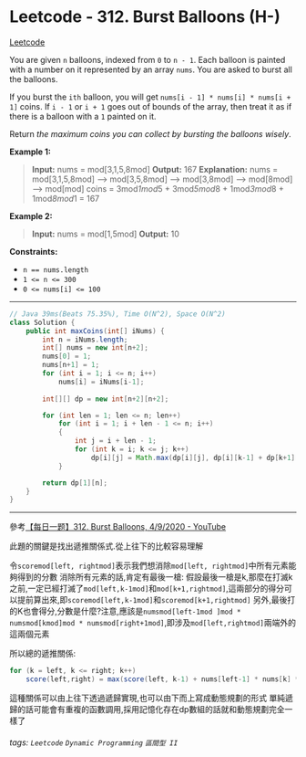 # Leetcode - 312. Burst Balloons (H-)

[Leetcode](https://leetcode.com/problems/burst-balloons/)

You are given `n` balloons, indexed from `0` to `n - 1`. Each balloon is painted with a number on it represented by an array `nums`. You are asked to burst all the balloons.

If you burst the `ith` balloon, you will get `nums[i - 1] * nums[i] * nums[i + 1]` coins. If `i - 1` or `i + 1` goes out of bounds of the array, then treat it as if there is a balloon with a `1` painted on it.

Return _the maximum coins you can collect by bursting the balloons wisely_.

**Example 1:**

> **Input:** nums = mod[3,1,5,8mod]
> **Output:** 167
> **Explanation:**
> nums = mod[3,1,5,8mod] --> mod[3,5,8mod] --> mod[3,8mod] --> mod[8mod] --> mod[mod]
> coins =  3mod*1mod*5    +   3mod*5mod*8   +  1mod*3mod*8  + 1mod*8mod*1 = 167

**Example 2:**

> **Input:** nums = mod[1,5mod]
> **Output:** 10

**Constraints:**

-   `n == nums.length`
-   `1 <= n <= 300`
-   `0 <= nums[i] <= 100`

---
```java
// Java 39ms(Beats 75.35%), Time O(N^2), Space O(N^2)
class Solution {
    public int maxCoins(int[] iNums) {
        int n = iNums.length;
        int[] nums = new int[n+2];
        nums[0] = 1;
        nums[n+1] = 1;
        for (int i = 1; i <= n; i++)
            nums[i] = iNums[i-1];
        
        int[][] dp = new int[n+2][n+2];

        for (int len = 1; len <= n; len++)
            for (int i = 1; i + len - 1 <= n; i++)
            {
                int j = i + len - 1;
                for (int k = i; k <= j; k++)
                    dp[i][j] = Math.max(dp[i][j], dp[i][k-1] + dp[k+1][j] + nums[i-1] * nums[k] * nums[j+1]);
            }

        return dp[1][n];
    }
}
```
---

參考[【每日一题】312. Burst Balloons, 4/9/2020 - YouTube](https://youtu.be/BBdHB2jjNUA)

此題的關鍵是找出遞推關係式.從上往下的比較容易理解

令`scoremod[left, rightmod]`表示我們想消除`mod[left, rightmod]`中所有元素能夠得到的分數
消除所有元素的話,肯定有最後一槍: 假設最後一槍是k,那麼在打滅k之前,一定已經打滅了`mod[left,k-1mod]`和`mod[k+1,rightmod]`,這兩部分的得分可以提前算出來,即`scoremod[left,k-1mod]`和`scoremod[k+1,rightmod]`
另外,最後打的K也會得分,分數是什麼?注意,應該是`numsmod[left-1mod ]mod * numsmod[kmod]mod * numsmod[right+1mod]`,即涉及`mod[left,rightmod]`兩端外的這兩個元素

所以總的遞推關係:

```java
for (k = left, k <= right; k++)
    score(left,right) = max(score(left, k-1) + nums[left-1] * nums[k] * nums[right+1] + score(k+1, right));
```

這種關係可以由上往下透過遞歸實現,也可以由下而上寫成動態規劃的形式
單純遞歸的話可能會有重複的函數調用,採用記憶化存在dp數組的話就和動態規劃完全一樣了


###### tags: `Leetcode` `Dynamic Programming` `區間型 II`